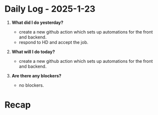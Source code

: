 # Daily Log - 2025-1-23

1. **What did I do yesterday?**

   - create a new github action which sets up automations for the front and backend.
   - respond to HD and accept the job. 

2. **What will I do today?**

   - create a new github action which sets up automations for the front and backend.

3. **Are there any blockers?**

   - no blockers.

# Recap